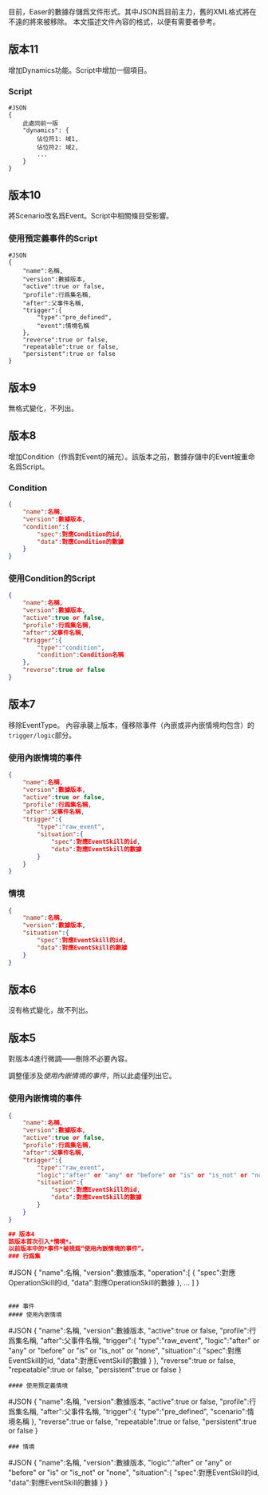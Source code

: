 目前，Easer的數據存儲爲文件形式。其中JSON爲目前主力，舊的XML格式將在不遠的將來被移除。
本文描述文件內容的格式，以便有需要者參考。

## 版本11
增加Dynamics功能。Script中增加一個項目。

### Script
```
#JSON
{
	此處同前一版
	"dynamics": {
		佔位符1: 域1,
		佔位符2: 域2,
		...
	}
}
```

## 版本10
將Scenario改名爲Event。Script中相關條目受影響。

### 使用預定義事件的Script
```
#JSON
{
	"name":名稱,
	"version":數據版本,
	"active":true or false,
	"profile":行爲集名稱,
	"after":父事件名稱,
	"trigger":{
		"type":"pre_defined",
		"event":情境名稱
	},
	"reverse":true or false,
	"repeatable":true or false,
	"persistent":true or false
}
```

## 版本9
無格式變化，不列出。

## 版本8
增加Condition（作爲對Event的補充）。該版本之前，數據存儲中的Event被重命名爲Script。

### Condition
```JSON
{
	"name":名稱,
	"version":數據版本,
	"condition":{
		"spec":對應Condition的id,
		"data":對應Condition的數據
	}
}
```

### 使用Condition的Script
```JSON
{
	"name":名稱,
	"version":數據版本,
	"active":true or false,
	"profile":行爲集名稱,
	"after":父事件名稱,
	"trigger":{
		"type":"condition",
		"condition":Condition名稱
	},
	"reverse":true or false
}
```

## 版本7
移除EventType。
內容承襲上版本，僅移除事件（內嵌或非內嵌情境均包含）的`trigger/logic`部分。

### 使用內嵌情境的事件
```JSON
{
	"name":名稱,
	"version":數據版本,
	"active":true or false,
	"profile":行爲集名稱,
	"after":父事件名稱,
	"trigger":{
		"type":"raw_event",
		"situation":{
			"spec":對應EventSkill的id,
			"data":對應EventSkill的數據
		}
	}
}
```

### 情境
```JSON
{
	"name":名稱,
	"version":數據版本,
	"situation":{
		"spec":對應EventSkill的id,
		"data":對應EventSkill的數據
	}
}

```

## 版本6
沒有格式變化，故不列出。

## 版本5
對版本4進行微調——刪除不必要內容。

調整僅涉及*使用內嵌情境的事件*，所以此處僅列出它。

### 使用內嵌情境的事件
```JSON
{
	"name":名稱,
	"version":數據版本,
	"active":true or false,
	"profile":行爲集名稱,
	"after":父事件名稱,
	"trigger":{
		"type":"raw_event",
		"logic":"after" or "any" or "before" or "is" or "is_not" or "none",
		"situation":{
			"spec":對應EventSkill的id,
			"data":對應EventSkill的數據
		}
	}
}

## 版本4
該版本首次引入*情境*。  
以前版本中的*事件*被視爲“使用內嵌情境的事件”。
### 行爲集
```
#JSON
{
	"name":名稱,
	"version":數據版本,
	"operation":[
		{
			"spec":對應OperationSkill的id,
			"data":對應OperationSkill的數據
		},
		...
	]
}
```

### 事件
#### 使用內嵌情境
```
#JSON
{
	"name":名稱,
	"version":數據版本,
	"active":true or false,
	"profile":行爲集名稱,
	"after":父事件名稱,
	"trigger":{
		"type":"raw_event",
		"logic":"after" or "any" or "before" or "is" or "is_not" or "none",
		"situation":{
			"spec":對應EventSkill的id,
			"data":對應EventSkill的數據
		}
	},
	"reverse":true or false,
	"repeatable":true or false,
	"persistent":true or false
}
```
#### 使用預定義情境
```
#JSON
{
	"name":名稱,
	"version":數據版本,
	"active":true or false,
	"profile":行爲集名稱,
	"after":父事件名稱,
	"trigger":{
		"type":"pre_defined",
		"scenario":情境名稱
	},
	"reverse":true or false,
	"repeatable":true or false,
	"persistent":true or false
}
```
### 情境
```
#JSON
{
	"name":名稱,
	"version":數據版本,
	"logic":"after" or "any" or "before" or "is" or "is_not" or "none",
	"situation":{
		"spec":對應EventSkill的id,
		"data":對應EventSkill的數據
	}
}

```
